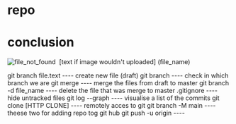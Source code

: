 # repo
# conclusion
![file_not_found](20230204_232314.jpg)
![]()
[text if image wouldn't uploaded] (file_name)

git branch file.text    ---- create new file (draft)
git branch              ---- check in which branch we are
git merge               ---- merge the files from draft to master
git branch -d file_name ---- delete the file that was merge to master
.gitignore              ---- hide untracked files
git log --graph         ---- visualise a list of the commits
git clone [HTTP CLONE]  ---- remotely acces to git
git branch -M main      ----  theese two for adding repo tog git hub
git push -u origin      ---- 